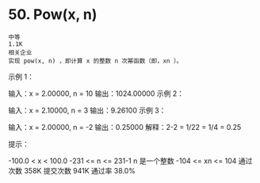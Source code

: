 # 50. Pow(x, n)
    中等
    1.1K
    相关企业
    实现 pow(x, n) ，即计算 x 的整数 n 次幂函数（即，xn ）。



示例 1：

输入：x = 2.00000, n = 10
输出：1024.00000
示例 2：

输入：x = 2.10000, n = 3
输出：9.26100
示例 3：

输入：x = 2.00000, n = -2
输出：0.25000
解释：2-2 = 1/22 = 1/4 = 0.25


提示：

-100.0 < x < 100.0
-231 <= n <= 231-1
n 是一个整数
-104 <= xn <= 104
通过次数
358K
提交次数
941K
通过率
38.0%